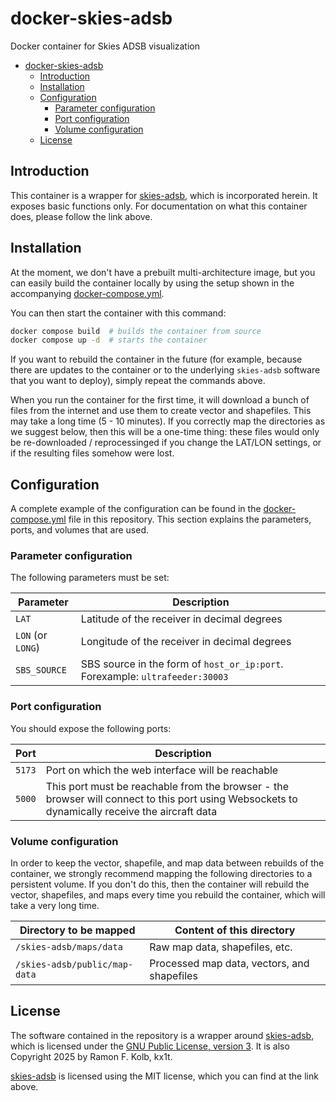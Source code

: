 # docker-skies-adsb

 Docker container for Skies ADSB visualization

- [docker-skies-adsb](#docker-skies-adsb)
  - [Introduction](#introduction)
  - [Installation](#installation)
  - [Configuration](#configuration)
    - [Parameter configuration](#parameter-configuration)
    - [Port configuration](#port-configuration)
    - [Volume configuration](#volume-configuration)
  - [License](#license)

## Introduction

This container is a wrapper for [skies-adsb](https://github.com/machineinteractive/skies-adsb), which is incorporated herein. It exposes basic functions only. For documentation on what this container does, please follow the link above.

## Installation

At the moment, we don't have a prebuilt multi-architecture image, but you can easily build the container locally by using the setup shown in the accompanying [docker-compose.yml](docker-compose.yml).

You can then start the container with this command:

```bash
docker compose build  # builds the container from source
docker compose up -d  # starts the container
```

If you want to rebuild the container in the future (for example, because there are updates to the container or to the underlying `skies-adsb` software that you want to deploy), simply repeat the commands above.

When you run the container for the first time, it will download a bunch of files  from the internet and use them to create vector and shapefiles. This may take a long time (5 - 10 minutes). If you correctly map the directories as we suggest below, then this will be a one-time thing: these files would only be re-downloaded / reprocessinged if you change the LAT/LON settings, or if the resulting files somehow were lost.

## Configuration

A complete example of the configuration can be found in the [docker-compose.yml](docker-compose.yml) file in this repository. This section explains the parameters, ports, and volumes that are used.

### Parameter configuration

The following parameters must be set:

| Parameter | Description |
|-----------|-------------|
| `LAT`     | Latitude of the receiver in decimal degrees |
| `LON` (or `LONG`) | Longitude of the receiver in decimal degrees |
| `SBS_SOURCE` | SBS source in the form of `host_or_ip:port`. Forexample: `ultrafeeder:30003` |

### Port configuration

You should expose the following ports:

| Port | Description |
|------|-------------|
| `5173` | Port on which the web interface will be reachable |
| `5000` | This port must be reachable from the browser - the browser will connect to this port using Websockets to dynamically receive the aircraft data |

### Volume configuration

In order to keep the vector, shapefile, and map data between rebuilds of the container, we strongly recommend mapping the following directories to a persistent volume. If you don't do this, then the container will rebuild the vector, shapefiles, and maps every time you rebuild the container, which will take a very long time.

| Directory to be mapped | Content of this directory |
|------------------------|---------------------------|
| `/skies-adsb/maps/data` | Raw map data, shapefiles, etc. |
| `/skies-adsb/public/map-data` | Processed map data, vectors, and shapefiles |

## License

The software contained in the repository is a wrapper around [skies-adsb](https://github.com/machineinteractive/skies-adsb), which is licensed under the [GNU Public License, version 3](LICENSE). It is also Copyright 2025 by Ramon F. Kolb, kx1t.

[skies-adsb](https://github.com/machineinteractive/skies-adsb) is licensed using the MIT license, which you can find at the link above.
